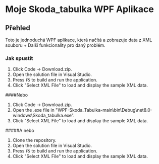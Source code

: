 # Moje Skoda_tabulka WPF Aplikace

## Přehled
Toto je jednoduchá WPF aplikace, která načítá a zobrazuje data z XML souboru + Další funkcionality pro daný problém.

### Jak spustit
1. Click Code -> Download.zip.
2. Open the solution file in Visual Studio.
3. Press `F5` to build and run the application.
4. Click "Select XML File" to load and display the sample XML data.
   
####Nebo
1. Click Code -> Download.zip.
2. Open the .exe file in "WPF-Skoda_Tabulka-main\bin\Debug\net8.0-windows\Skoda_tabulka.exe".
3. Click "Select XML File" to load and display the sample XML data.
   
#####A nebo
1. Clone the repository.
2. Open the solution file in Visual Studio.
3. Press `F5` to build and run the application.
4. Click "Select XML File" to load and display the sample XML data.
